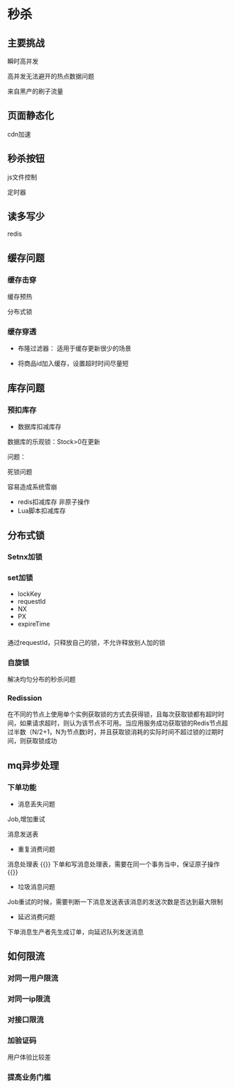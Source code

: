 # 秒杀


## 主要挑战
瞬时高并发

高并发无法避开的热点数据问题

来自黑产的刷子流量

## 页面静态化
cdn加速

## 秒杀按钮
js文件控制

定时器

## 读多写少
redis

## 缓存问题
### 缓存击穿
缓存预热

分布式锁
### 缓存穿透
* 布隆过滤器：
适用于缓存更新很少的场景

* 将商品id加入缓存，设置超时时间尽量短
## 库存问题
### 预扣库存
* 数据库扣减库存

数据库的乐观锁：Stock>0在更新

问题：

死锁问题

容易造成系统雪崩

* redis扣减库存
非原子操作
* Lua脚本扣减库存
## 分布式锁
### Setnx加锁
### set加锁
* lockKey
* requestId
* NX
* PX
* expireTime
### 
通过requestId，只释放自己的锁，不允许释放别人加的锁
### 自旋锁
解决均匀分布的秒杀问题
### Redission
在不同的节点上使用单个实例获取锁的方式去获得锁，且每次获取锁都有超时时间，如果请求超时，则认为该节点不可用。当应用服务成功获取锁的Redis节点超过半数（N/2+1，N为节点数)时，并且获取锁消耗的实际时间不超过锁的过期时间，则获取锁成功

## mq异步处理
### 下单功能
* 消息丢失问题

Job,增加重试

消息发送表
* 重复消费问题

消息处理表
{{<admonition>}}
下单和写消息处理表，需要在同一个事务当中，保证原子操作
{{</admonition>}}
* 垃圾消息问题

Job重试的时候，需要判断一下消息发送表该消息的发送次数是否达到最大限制
* 延迟消费问题

下单消息生产者先生成订单，向延迟队列发送消息

## 如何限流
### 对同一用户限流
### 对同一ip限流
### 对接口限流
### 加验证码
用户体验比较差
### 提高业务门槛
